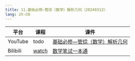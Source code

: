 ```yaml
---
title: 11.基础必修—管综（数学）解析几何（20240312）
lang: zh-CN
---
```


| 平台       | 课程        | 课件 |
|----------|-----------|----|
| YouTube  | todo |  [基础必修—管综（数学）解析几何](../../public/math/%E6%95%B0%E5%AD%A6-%E6%AD%A3%E5%BC%8F%E8%AF%BE/pdf/%E5%9F%BA%E7%A1%80%E5%BF%85%E4%BF%AE%E2%80%94%E7%AE%A1%E7%BB%BC%EF%BC%88%E6%95%B0%E5%AD%A6%EF%BC%89%E8%A7%A3%E6%9E%90%E5%87%A0%E4%BD%95.pdf)  |
| Bilibili | [watch](https://www.bilibili.com/video/BV1koW2e9EsK?spm_id_from=333.788.videopod.sections&vd_source=752f1f454ebffd32e5dbe02742c48dab) |  [数学笔试一本通](../../public/math/%E6%95%B0%E5%AD%A6-%E5%9F%BA%E7%A1%80%E8%AF%BE/pdf/1.%E3%80%90%E7%AC%94%E8%AF%95%E4%B8%80%E6%9C%AC%E9%80%9A%E3%80%91%E7%AE%A1%E7%BB%BC-%E6%95%B0%E5%AD%A6.pdf)  |

